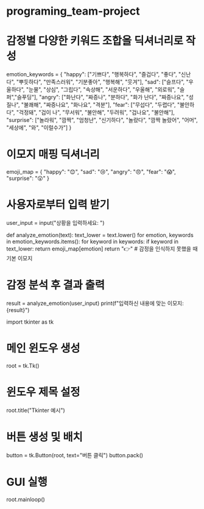 # programing_team-project
# 감정별 다양한 키워드 조합을 딕셔너리로 작성
emotion_keywords = {
    "happy": ["기쁘다", "행복하다", "즐겁다", "좋다", "신난다", "뿌듯하다", "만족스러워", "기분좋아", "행복해", "웃겨"],
    "sad": ["슬프다", "우울하다", "눈물", "상심", "그립다", "속상해", "서운하다", "우울해", "외로워", "슬퍼","슬푸딩"],
    "angry": ["화난다", "짜증나", "분하다", "화가 난다", "짜증나요", "성질나", "불쾌해", "짜증나요", "화나요", "격분"],
    "fear": ["무섭다", "두렵다", "불안하다", "걱정돼", "겁이 나", "무서워", "불안해", "두려워", "겁나요", "불안해"],
    "surprise": ["놀라워", "깜짝", "엄청난", "신기하다", "놀랐다", "깜짝 놀랐어", "어머", "세상에", "와", "이럴수가"]
}

# 이모지 매핑 딕셔너리
emoji_map = {
    "happy": "😊",
    "sad": "😢",
    "angry": "😠",
    "fear": "😱",
    "surprise": "😲"
}

# 사용자로부터 입력 받기
user_input = input("상황을 입력하세요: ")

def analyze_emotion(text):
    text_lower = text.lower()
    for emotion, keywords in emotion_keywords.items():
        for keyword in keywords:
            if keyword in text_lower:
                return emoji_map[emotion]
    return "👉"  # 감정을 인식하지 못했을 때 기본 이모지

# 감정 분석 후 결과 출력
result = analyze_emotion(user_input)
print(f"입력하신 내용에 맞는 이모지: {result}")

import tkinter as tk

# 메인 윈도우 생성
root = tk.Tk()

# 윈도우 제목 설정
root.title("Tkinter 예시")

# 버튼 생성 및 배치
button = tk.Button(root, text="버튼 클릭")
button.pack()

# GUI 실행
root.mainloop()
